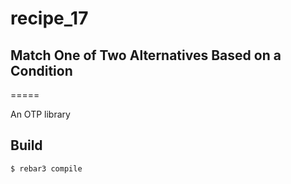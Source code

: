 # recipe_17
## Match One of Two Alternatives Based on a Condition
=====

An OTP library

Build
-----

    $ rebar3 compile
